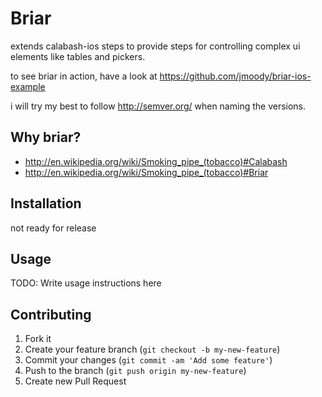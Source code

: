 # Briar

extends calabash-ios steps to provide steps for controlling complex ui
elements like tables and pickers. 

to see briar in action, have a look at
https://github.com/jmoody/briar-ios-example

i will try my best to follow http://semver.org/ when naming the
versions.

## Why briar? 

* http://en.wikipedia.org/wiki/Smoking_pipe_(tobacco)#Calabash
* http://en.wikipedia.org/wiki/Smoking_pipe_(tobacco)#Briar

## Installation 

not ready for release
   
## Usage

TODO: Write usage instructions here

## Contributing

1. Fork it
2. Create your feature branch (`git checkout -b my-new-feature`)
3. Commit your changes (`git commit -am 'Add some feature'`)
4. Push to the branch (`git push origin my-new-feature`)
5. Create new Pull Request
